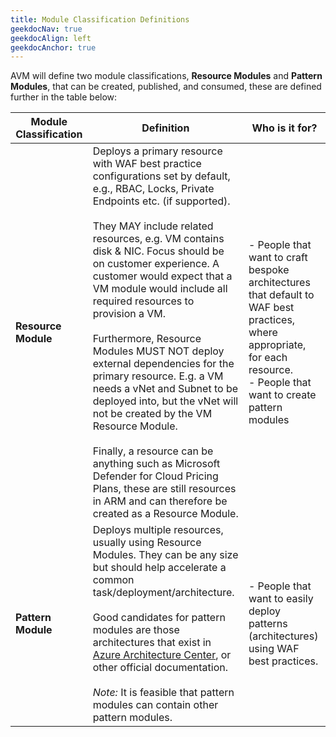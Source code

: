 ```yaml
---
title: Module Classification Definitions
geekdocNav: true
geekdocAlign: left
geekdocAnchor: true
---
```


AVM will define two module classifications, **Resource Modules** and **Pattern Modules**, that can be created, published, and consumed, these are defined further in the table below:

| Module Classification | Definition | Who is it for? |
| --------------------- | ---------- | -------------- |
|**Resource Module** | Deploys a primary resource with WAF best practice configurations set by default, e.g., RBAC, Locks, Private Endpoints etc. (if supported). <br><br> They MAY include related resources, e.g. VM contains disk & NIC. Focus should be on customer experience. A customer would expect that a VM module would include all required resources to provision a VM. <br><br> Furthermore, Resource Modules MUST NOT deploy external dependencies for the primary resource. E.g. a VM needs a vNet and Subnet to be deployed into, but the vNet will not be created by the VM Resource Module. <br><br> Finally, a resource can be anything such as Microsoft Defender for Cloud Pricing Plans, these are still resources in ARM and can therefore be created as a Resource Module. | - People that want to craft bespoke architectures that default to WAF best practices, where appropriate, for each resource. <br> - People that want to create pattern modules |
| **Pattern Module** | Deploys multiple resources, usually using Resource Modules. They can be any size but should help accelerate a common task/deployment/architecture. <br><br> Good candidates for pattern modules are those architectures that exist in [Azure Architecture Center](https://learn.microsoft.com/azure/architecture/), or other official documentation. <br><br> *Note:* It is feasible that pattern modules can contain other pattern modules. | - People that want to easily deploy patterns (architectures) using WAF best practices. |
